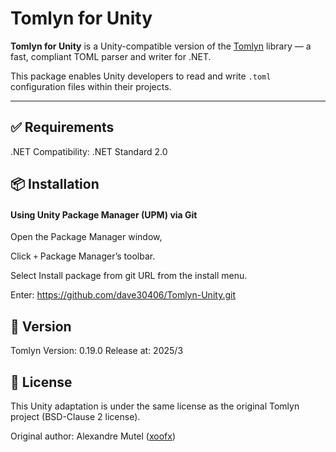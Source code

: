 # Tomlyn for Unity

**Tomlyn for Unity** is a Unity-compatible version of the [Tomlyn](https://github.com/xoofx/Tomlyn) library — a fast, compliant TOML parser and writer for .NET.

This package enables Unity developers to read and write `.toml` configuration files within their projects.

---

## ✅ Requirements

.NET Compatibility: .NET Standard 2.0


## 📦 Installation

#### Using Unity Package Manager (UPM) via Git

Open the Package Manager window,

Click `+` Package Manager’s toolbar.

Select Install package from git URL from the install menu.

Enter: https://github.com/dave30406/Tomlyn-Unity.git

## 📄 Version
Tomlyn Version: 0.19.0
Release at: 2025/3

## 📄 License
This Unity adaptation is under the same license as the original Tomlyn project (BSD-Clause 2 license).

Original author: Alexandre Mutel ([xoofx](https://github.com/xoofx))
